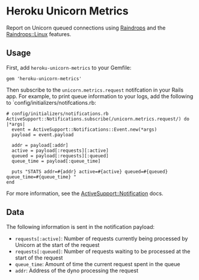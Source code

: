 # Heroku Unicorn Metrics

Report on Unicorn queued connections using [Raindrops](http://raindrops.bogomips.org/) and the [Raindrops::Linux](http://raindrops.bogomips.org/Raindrops/Linux.html) features. 

## Usage

First, add `heroku-unicorn-metrics` to your Gemfile:

```
gem 'heroku-unicorn-metrics'
```

Then subscribe to the `unicorn.metrics.request` notifcation in your Rails app. For example, to print queue information to your logs, add the following to `config/initializers/notifcations.rb:

```
# config/initializers/notifications.rb
ActiveSupport::Notifications.subscribe(/unicorn.metrics.request/) do |*args|
  event = ActiveSupport::Notifications::Event.new(*args)
  payload = event.payload

  addr = payload[:addr]
  active = payload[:requests][:active]
  queued = payload[:requests][:queued]
  queue_time = payload[:queue_time]

  puts "STATS addr=#{addr} active=#{active} queued=#{queued} queue_time=#{queue_time} "
end
```

For more information, see the [ActiveSupport::Notification](http://api.rubyonrails.org/classes/ActiveSupport/Notifications.html) docs.

## Data

The following information is sent in the notification payload:

* `requests[:active]`: Number of requests currently being processed by Unicorn at the start of the request
* `requests[:queued]`: Number of requests waiting to be processed at the start of the request
* `queue_time`: Amount of time the current request spent in the queue
* `addr`: Address of the dyno processing the request